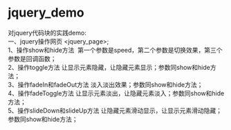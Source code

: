 # jquery_demo
对jquery代码块的实践demo:<br/>
一、jquery操作网页 <jquery_page>;<br/>
	1、操作show和hide方法  第一个参数是speed，第二个参数是切换效果，第三个参数是回调函数；<br/>
	2、操作toggle方法 让显示元素隐藏，让隐藏元素显示；参数同show和hide方法；<br/>
	3、操作fadeIn和fadeOut方法 淡入淡出效果；参数同show和hide方法；<br/>
	4、操作fadeToggle方法 让显示元素淡出，让隐藏元素淡入；参数同show和hide方法；<br/>
	5、操作slideDown和slideUp方法 让隐藏元素滑动显示，让显示元素滑动隐藏；参数同show和hide方法；<br/>